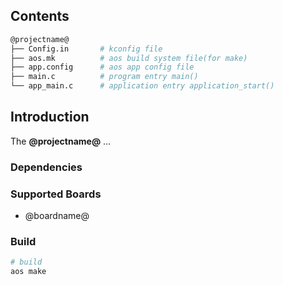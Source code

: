 ## Contents

```sh
@projectname@
├── Config.in       # kconfig file
├── aos.mk          # aos build system file(for make)
├── app.config      # aos app config file
├── main.c          # program entry main()
└── app_main.c      # application entry application_start()
```

## Introduction

The **@projectname@** ...

### Dependencies

### Supported Boards

- @boardname@

### Build

```sh
# build
aos make
```
